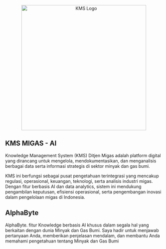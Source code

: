 <p align="center"><a href="http://93.127.135.59/beranda" target="_blank"><img src="http://93.127.135.59/img/KMS-Logo-Black.png" width="400" alt="KMS Logo"></a></p>

## KMS MIGAS - AI

Knowledge Management System (KMS) Ditjen Migas adalah platform digital yang dirancang untuk mengelola, mendokumentasikan, dan menganalisis berbagai data serta informasi strategis di sektor minyak dan gas bumi.

KMS ini berfungsi sebagai pusat pengetahuan terintegrasi yang mencakup regulasi, operasional, keuangan, teknologi, serta analisis industri migas. Dengan fitur berbasis AI dan data analytics, sistem ini mendukung pengambilan keputusan, efisiensi operasional, serta pengembangan inovasi dalam pengelolaan migas di Indonesia. 

## AlphaByte
AlphaByte. fitur Knowledge berbasis AI khusus dalam segala hal yang berkaitan dengan dunia Minyak dan Gas Bumi. Saya hadir untuk menjawab pertanyaan Anda, memberikan penjelasan mendalam, dan membantu Anda memahami pengetahuan tentang Minyak dan Gas Bumi
